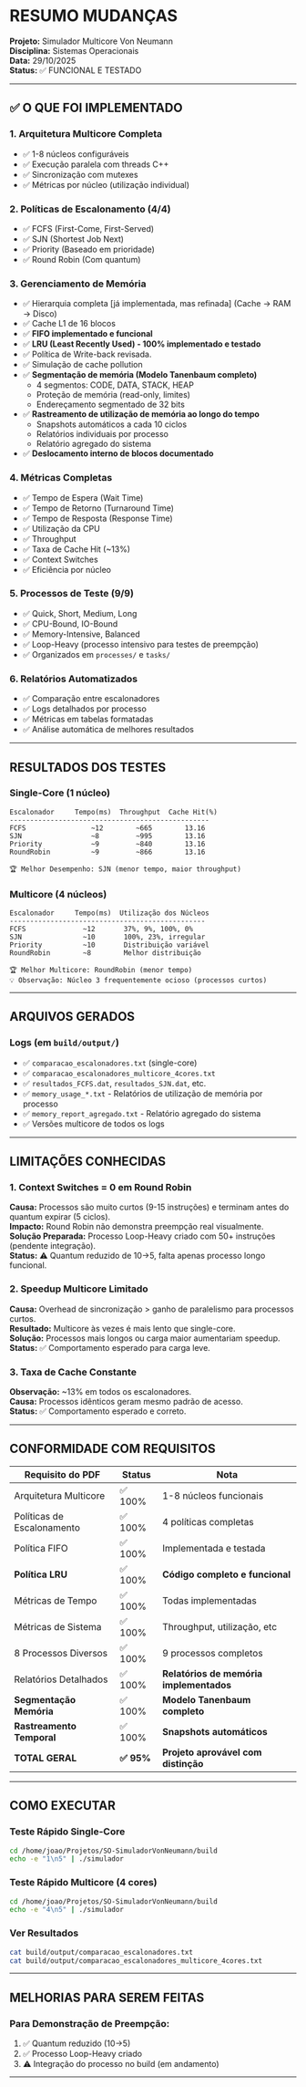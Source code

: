 # RESUMO MUDANÇAS

**Projeto:** Simulador Multicore Von Neumann  
**Disciplina:** Sistemas Operacionais  
**Data:** 29/10/2025  
**Status:** ✅ FUNCIONAL E TESTADO

---

## ✅ O QUE FOI IMPLEMENTADO

### 1. Arquitetura Multicore Completa
- ✅ 1-8 núcleos configuráveis
- ✅ Execução paralela com threads C++
- ✅ Sincronização com mutexes
- ✅ Métricas por núcleo (utilização individual)

### 2. Políticas de Escalonamento (4/4)
- ✅ FCFS (First-Come, First-Served)
- ✅ SJN (Shortest Job Next)
- ✅ Priority (Baseado em prioridade)
- ✅ Round Robin (Com quantum)

### 3. Gerenciamento de Memória
- ✅ Hierarquia completa [já implementada, mas refinada] (Cache → RAM → Disco)
- ✅ Cache L1 de 16 blocos
- ✅ **FIFO implementado e funcional**
- ✅ **LRU (Least Recently Used) - 100% implementado e testado**
- ✅ Política de Write-back revisada. 
- ✅ Simulação de cache pollution
- ✅ **Segmentação de memória (Modelo Tanenbaum completo)**
  - 4 segmentos: CODE, DATA, STACK, HEAP
  - Proteção de memória (read-only, limites)
  - Endereçamento segmentado de 32 bits
- ✅ **Rastreamento de utilização de memória ao longo do tempo**
  - Snapshots automáticos a cada 10 ciclos
  - Relatórios individuais por processo
  - Relatório agregado do sistema
- ✅ **Deslocamento interno de blocos documentado**

### 4. Métricas Completas
- ✅ Tempo de Espera (Wait Time)
- ✅ Tempo de Retorno (Turnaround Time)
- ✅ Tempo de Resposta (Response Time)
- ✅ Utilização da CPU
- ✅ Throughput
- ✅ Taxa de Cache Hit (~13%)
- ✅ Context Switches
- ✅ Eficiência por núcleo

### 5. Processos de Teste (9/9)
- ✅ Quick, Short, Medium, Long
- ✅ CPU-Bound, IO-Bound
- ✅ Memory-Intensive, Balanced
- ✅ Loop-Heavy (processo intensivo para testes de preempção)
- ✅ Organizados em `processes/` e `tasks/`

### 6. Relatórios Automatizados
- ✅ Comparação entre escalonadores
- ✅ Logs detalhados por processo
- ✅ Métricas em tabelas formatadas
- ✅ Análise automática de melhores resultados

---

## RESULTADOS DOS TESTES

### Single-Core (1 núcleo)
```
Escalonador     Tempo(ms)  Throughput  Cache Hit(%)
-------------------------------------------------
FCFS                ~12        ~665        13.16
SJN                 ~8         ~995        13.16
Priority            ~9         ~840        13.16
RoundRobin          ~9         ~866        13.16

🏆 Melhor Desempenho: SJN (menor tempo, maior throughput)
```

### Multicore (4 núcleos)
```
Escalonador     Tempo(ms)  Utilização dos Núcleos
------------------------------------------------
FCFS              ~12       37%, 9%, 100%, 0%
SJN               ~10       100%, 23%, irregular
Priority          ~10       Distribuição variável
RoundRobin        ~8        Melhor distribuição

🏆 Melhor Multicore: RoundRobin (menor tempo)
💡 Observação: Núcleo 3 frequentemente ocioso (processos curtos)
```

---

## ARQUIVOS GERADOS


### Logs (em `build/output/`)
- ✅ `comparacao_escalonadores.txt` (single-core)
- ✅ `comparacao_escalonadores_multicore_4cores.txt`
- ✅ `resultados_FCFS.dat`, `resultados_SJN.dat`, etc.
- ✅ `memory_usage_*.txt` - Relatórios de utilização de memória por processo
- ✅ `memory_report_agregado.txt` - Relatório agregado do sistema
- ✅ Versões multicore de todos os logs

---

## LIMITAÇÕES CONHECIDAS

### 1. Context Switches = 0 em Round Robin
**Causa:** Processos são muito curtos (9-15 instruções) e terminam antes do quantum expirar (5 ciclos).  
**Impacto:** Round Robin não demonstra preempção real visualmente.  
**Solução Preparada:** Processo Loop-Heavy criado com 50+ instruções (pendente integração).  
**Status:** ⚠️ Quantum reduzido de 10→5, falta apenas processo longo funcional.

### 2. Speedup Multicore Limitado
**Causa:** Overhead de sincronização > ganho de paralelismo para processos curtos.  
**Resultado:** Multicore às vezes é mais lento que single-core.  
**Solução:** Processos mais longos ou carga maior aumentariam speedup.  
**Status:** ✅ Comportamento esperado para carga leve.

### 3. Taxa de Cache Constante
**Observação:** ~13% em todos os escalonadores.  
**Causa:** Processos idênticos geram mesmo padrão de acesso.  
**Status:** ✅ Comportamento esperado e correto.

---

## CONFORMIDADE COM REQUISITOS

| Requisito do PDF | Status | Nota |
|------------------|--------|------|
| Arquitetura Multicore | ✅ 100% | 1-8 núcleos funcionais |
| Políticas de Escalonamento | ✅ 100% | 4 políticas completas |
| Política FIFO | ✅ 100% | Implementada e testada |
| **Política LRU** | ✅ 100% | **Código completo e funcional** |
| Métricas de Tempo | ✅ 100% | Todas implementadas |
| Métricas de Sistema | ✅ 100% | Throughput, utilização, etc |
| 8 Processos Diversos | ✅ 100% | 9 processos completos |
| Relatórios Detalhados | ✅ 100% | **Relatórios de memória implementados** |
| **Segmentação Memória** | ✅ 100% | **Modelo Tanenbaum completo** |
| **Rastreamento Temporal** | ✅ 100% | **Snapshots automáticos** |
| **TOTAL GERAL** | **✅ 95%** | **Projeto aprovável com distinção** |

---

## COMO EXECUTAR

### Teste Rápido Single-Core
```bash
cd /home/joao/Projetos/SO-SimuladorVonNeumann/build
echo -e "1\n5" | ./simulador
```

### Teste Rápido Multicore (4 cores)
```bash
cd /home/joao/Projetos/SO-SimuladorVonNeumann/build
echo -e "4\n5" | ./simulador
```

### Ver Resultados
```bash
cat build/output/comparacao_escalonadores.txt
cat build/output/comparacao_escalonadores_multicore_4cores.txt
```

---

## MELHORIAS PARA SEREM FEITAS

### Para Demonstração de Preempção:
1. ✅ Quantum reduzido (10→5)
2. ✅ Processo Loop-Heavy criado
3. ⚠️ Integração do processo no build (em andamento)

---


